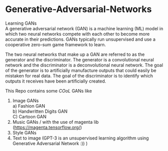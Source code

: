 # Generative-Adversarial-Networks <br />
Learning GANs <br />
A generative adversarial network (GAN) is a machine learning (ML) model in which two neural networks compete with each other to become more accurate in their predictions. GANs typically run unsupervised and use a cooperative zero-sum game framework to learn.

The two neural networks that make up a GAN are referred to as the generator and the discriminator. The generator is a convolutional neural network and the discriminator is a deconvolutional neural network. The goal of the generator is to artificially manufacture outputs that could easily be mistaken for real data. The goal of the discriminator is to identify which outputs it receives have been artificially created.


This Repo contains some *COoL* GANs like
1) Image GANs<br />
  a) Fashion GAN<br />
  b) Handwritten Digits GAN<br />
  C) Cartoon GAN<br />
2) Music GANs / with the use of magenta lib (https://magenta.tensorflow.org/)
3) Style GANs
4) Text to image (GPT-3 is an unsupervised learning algorithm using Generative Adversarial Network :)) ) 
